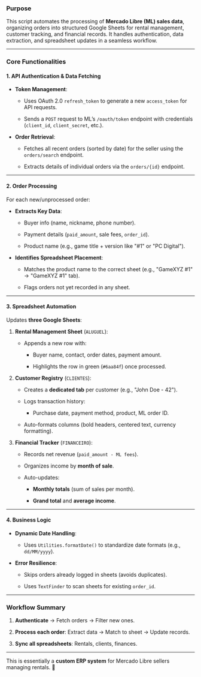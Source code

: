 ﻿
### **Purpose**

This script automates the processing of  **Mercado Libre (ML) sales data**, organizing orders into structured Google Sheets for rental management, customer tracking, and financial records. It handles authentication, data extraction, and spreadsheet updates in a seamless workflow.

----------

### **Core Functionalities**

#### **1. API Authentication & Data Fetching**

-   **Token Management**:
    
    -   Uses OAuth 2.0  `refresh_token`  to generate a new  `access_token`  for API requests.
        
    -   Sends a  `POST`  request to ML’s  `/oauth/token`  endpoint with credentials (`client_id`,  `client_secret`, etc.).
        
-   **Order Retrieval**:
    
    -   Fetches all recent orders (sorted by date) for the seller using the  `orders/search`  endpoint.
        
    -   Extracts details of individual orders via the  `orders/{id}`  endpoint.
        

----------

#### **2. Order Processing**

For each new/unprocessed order:

-   **Extracts Key Data**:
    
    -   Buyer info (name, nickname, phone number).
        
    -   Payment details (`paid_amount`, sale fees,  `order_id`).
        
    -   Product name (e.g., game title + version like "#1" or "PC Digital").
        
   
            
-   **Identifies Spreadsheet Placement**:
    
    -   Matches the product name to the correct sheet (e.g., "GameXYZ #1" → "GameXYZ #1" tab).
        
    -   Flags orders not yet recorded in any sheet.
        

----------

#### **3. Spreadsheet Automation**

Updates  **three Google Sheets**:

1.  **Rental Management Sheet**  (`ALUGUEL`):
    
    -   Appends a new row with:
        
        -   Buyer name, contact, order dates, payment amount.
            
        -   Highlights the row in green (`#6aa84f`) once processed.
            
2.  **Customer Registry**  (`CLIENTES`):
    
    -   Creates a  **dedicated tab**  per customer (e.g., "John Doe - 42").
        
    -   Logs transaction history:
        
        -   Purchase date, payment method, product, ML order ID.
            
    -   Auto-formats columns (bold headers, centered text, currency formatting).
        
3.  **Financial Tracker**  (`FINANCEIRO`):
    
    -   Records net revenue (`paid_amount - ML fees`).
        
    -   Organizes income by  **month of sale**.
        
    -   Auto-updates:
        
        -   **Monthly totals**  (sum of sales per month).
            
        -   **Grand total**  and  **average income**.
            

----------

#### **4. Business Logic**

-   **Dynamic Date Handling**:
    
    -   Uses  `Utilities.formatDate()`  to standardize date formats (e.g.,  `dd/MM/yyyy`).
        

        
-   **Error Resilience**:
    
    -   Skips orders already logged in sheets (avoids duplicates).
        
    -   Uses  `TextFinder`  to scan sheets for existing  `order_id`.
        

----------

### **Workflow Summary**

1.  **Authenticate**  → Fetch orders → Filter new ones.
    
2.  **Process each order**: Extract data → Match to sheet → Update records.
    
3.  **Sync all spreadsheets**: Rentals, clients, finances.
    

----------


    

This is essentially a  **custom ERP system**  for Mercado Libre sellers managing rentals. 🚀

